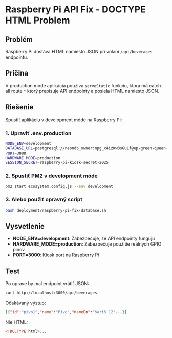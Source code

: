 # Raspberry Pi API Fix - DOCTYPE HTML Problem

## Problém
Raspberry Pi dostáva HTML namiesto JSON pri volaní `/api/beverages` endpointu.

## Príčina
V production móde aplikácia používa `serveStatic` funkciu, ktorá má catch-all route `*` 
ktorý prepisuje API endpointy a posiela HTML namiesto JSON.

## Riešenie
Spustiť aplikáciu v development móde na Raspberry Pi:

### 1. Upraviť .env.production
```bash
NODE_ENV=development
DATABASE_URL=postgresql://neondb_owner:npg_x4izKw3sGULf@ep-green-queen-a2ysqaa6-pooler.eu-central-1.aws.neon.tech/neondb?sslmode=require&channel_binding=require
PORT=3000
HARDWARE_MODE=production
SESSION_SECRET=raspberry-pi-kiosk-secret-2025
```

### 2. Spustiť PM2 v development móde
```bash
pm2 start ecosystem.config.js --env development
```

### 3. Alebo použiť opravný script
```bash
bash deployment/raspberry-pi-fix-database.sh
```

## Vysvetlenie
- **NODE_ENV=development**: Zabezpečuje, že API endpointy fungujú
- **HARDWARE_MODE=production**: Zabezpečuje použitie reálnych GPIO pinov
- **PORT=3000**: Kiosk port na Raspberry Pi

## Test
Po oprave by mal endpoint vrátiť JSON:
```bash
curl http://localhost:3000/api/beverages
```

Očakávaný výstup:
```json
[{"id":"pivo1","name":"Pivo","nameEn":"šariš 12"...}]
```

Nie HTML:
```html
<!DOCTYPE html>...
```